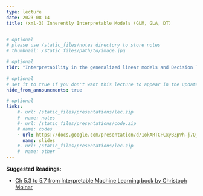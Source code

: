 ```yaml
---
type: lecture
date: 2023-08-14
title: (xml-3) Inherently Interpretable Models (GLM, GLA, DT)


# optional
# please use /static_files/notes directory to store notes
# thumbnail: /static_files/path/to/image.jpg

# optional
tldr: "Interpretability in the generalized linear models and Decision Trees"
  
# optional
# set it to true if you don't want this lecture to appear in the updates section
hide_from_announcments: true

# optional
links: 
    #- url: /static_files/presentations/lec.zip
    #  name: notes
    #- url: /static_files/presentations/code.zip
    # name: codes
    - url: https://docs.google.com/presentation/d/1okARTCFCxyBZpVh-j7O_B8WLn885Hor4HWTQN7HRQTY/edit?usp=sharing
      name: slides
    #- url: /static_files/presentations/lec.zip
    #  name: other
---
```


**Suggested Readings:**

- [Ch 5.3 to 5.7 from Interpretable Machine Learning book by Christoph Molnar](https://christophm.github.io/interpretable-ml-book/interpretability-importance.html)
